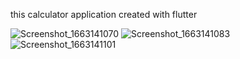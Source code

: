 this calculator application created with flutter

![Screenshot_1663141070](https://user-images.githubusercontent.com/107408431/190092394-a10c6c60-3041-420e-b16e-310531921869.png)
![Screenshot_1663141083](https://user-images.githubusercontent.com/107408431/190092417-522de5ea-c351-47a4-8121-2281a544789a.png)
![Screenshot_1663141101](https://user-images.githubusercontent.com/107408431/190092427-03fc6d3f-5566-480b-a2e8-10e6dc3b44e2.png)
